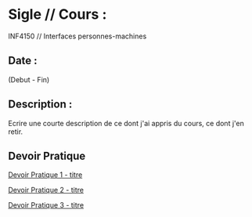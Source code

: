 # Sigle // Cours : 
INF4150 // Interfaces personnes-machines 

## Date : 
(Debut - Fin)

## Description :
Ecrire une courte description de ce dont j'ai appris du cours, ce dont j'en retir.

## Devoir Pratique
[Devoir Pratique 1 - titre](URL "titre facultatif")

[Devoir Pratique 2 - titre](URL "titre facultatif")

[Devoir Pratique 3 - titre](URL "titre facultatif")